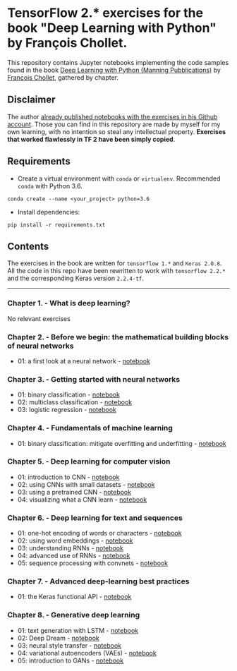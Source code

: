 # TensorFlow 2.* exercises for the book "Deep Learning with Python" by François Chollet.
This repository contains Jupyter notebooks implementing the code samples found in the book [Deep Learning with Python (Manning Pubblications)](https://www.manning.com/books/deep-learning-with-python?a_aid=keras&a_bid=76564dff) by [François Chollet](https://github.com/fchollet), gathered by chapter.

## Disclaimer
The author [already published notebooks with the exercises in his Github account](https://github.com/fchollet/deep-learning-with-python-notebooks). Those you can find in this repository are made by myself for my own learning, with no intention so steal any intellectual property. **Exercises that worked flawlessly in TF 2 have been simply copied**.

## Requirements
- Create a virtual environment with `conda` or `virtualenv`. Recommended `conda` with Python 3.6.
```
conda create --name <your_project> python=3.6
```
- Install dependencies:
```
pip install -r requirements.txt
```

## Contents
The exercises in the book are written for `tensorflow 1.*` and `Keras 2.0.8`. All the code in this repo have been rewritten to work with `tensorflow 2.2.*` and the corresponding Keras version `2.2.4-tf`.

---

### Chapter 1. - What is deep learning?
No relevant exercises

### Chapter 2. - Before we begin: the mathematical building blocks of neural networks
- 01: a first look at a neural network - [notebook](https://github.com/lucone83/deep-learning-with-python/blob/master/notebooks/chapter_02/01%20-%20A%20first%20look%20at%20a%20neural%20network.ipynb)

### Chapter 3. - Getting started with neural networks
- 01: binary classification - [notebook](https://github.com/lucone83/deep-learning-with-python/blob/master/notebooks/chapter_03/01%20-%20Binary%20classifier.ipynb)
- 02: multiclass classification - [notebook](https://github.com/lucone83/deep-learning-with-python/blob/master/notebooks/chapter_03/02%20-%20Multiclass%20classifier.ipynb)
- 03: logistic regression - [notebook](https://github.com/lucone83/deep-learning-with-python/blob/master/notebooks/chapter_03/03%20-%20Logistic%20regression.ipynb)

### Chapter 4. - Fundamentals of machine learning
- 01: binary classification: mitigate overfitting and underfitting - [notebook](https://github.com/lucone83/deep-learning-with-python/blob/master/notebooks/chapter_04/01%20-%20Binary%20classifier%20-%20mitigate%20overfitting.ipynb)

### Chapter 5. - Deep learning for computer vision
- 01: introduction to CNN - [notebook](https://github.com/lucone83/deep-learning-with-python/blob/master/notebooks/chapter_05/01%20-%20Introduction%20to%20CNN.ipynb)
- 02: using CNNs with small datasets - [notebook](https://github.com/lucone83/deep-learning-with-python/blob/master/notebooks/chapter_05/02%20-%20Using%20convnets%20with%20small%20datasets.ipynb)
- 03: using a pretrained CNN - [notebook](https://github.com/lucone83/deep-learning-with-python/blob/master/notebooks/chapter_05/03%20-%20Using%20a%20pretrained%20CNN.ipynb)
- 04: visualizing what a CNN learn - [notebook](https://github.com/lucone83/deep-learning-with-python/blob/master/notebooks/chapter_05/04%20-%20Visualizing%20what%20CNN%20learn.ipynb)

### Chapter 6. - Deep learning for text and sequences
- 01: one-hot encoding of words or characters - [notebook](https://github.com/lucone83/deep-learning-with-python/blob/master/notebooks/chapter_06/01%20-%20One-hot%20encoding%20of%20words%20or%20characters.ipynb)
- 02: using word embeddings - [notebook](https://github.com/lucone83/deep-learning-with-python/blob/master/notebooks/chapter_06/02%20-%20Using%20word%20embeddings.ipynb)
- 03: understanding RNNs - [notebook](https://github.com/lucone83/deep-learning-with-python/blob/master/notebooks/chapter_06/03%20-%20Understanding%20RNNs.ipynb)
- 04: advanced use of RNNs - [notebook](https://github.com/lucone83/deep-learning-with-python/blob/master/notebooks/chapter_06/04%20-%20Advanced%20use%20of%20RNNs.ipynb)
- 05: sequence processing with convnets - [notebook](https://github.com/lucone83/deep-learning-with-python/blob/master/notebooks/chapter_06/05%20-%20Sequence%20processing%20with%20convnets.ipynb)

### Chapter 7. - Advanced deep-learning best practices
- 01: the Keras functional API - [notebook](https://github.com/lucone83/deep-learning-with-python/blob/master/notebooks/chapter_07/01%20-%20The%20Keras%20functional%20API.ipynb)

### Chapter 8. - Generative deep learning
- 01: text generation with LSTM - [notebook](https://github.com/lucone83/deep-learning-with-python/blob/master/notebooks/chapter_08/01%20-%20Text%20generation%20with%20LSTM.ipynb)
- 02: Deep Dream - [notebook](https://github.com/lucone83/deep-learning-with-python/blob/master/notebooks/chapter_08/02%20-%20Deep%20Dream.ipynb)
- 03: neural style transfer - [notebook](https://github.com/lucone83/deep-learning-with-python/blob/master/notebooks/chapter_08/03%20-%20Neural%20style%20transfer.ipynb)
- 04: variational autoencoders (VAEs) - [notebook](https://github.com/lucone83/deep-learning-with-python/blob/master/notebooks/chapter_08/04%20-%20Variational%20autoencoders.ipynb)
- 05: introduction to GANs - [notebook](https://github.com/lucone83/deep-learning-with-python/blob/master/notebooks/chapter_08/05%20-%20Introduction%20to%20GANs.ipynb)
